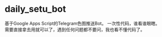 # daily_setu_bot
基于Google Apps Script的Telegram色图推送Bot。
一次性代码，谁看谁眼瞎。
需要直接拿去用就可以了，遇到任何问题都不要问，我也看不懂代码了。
